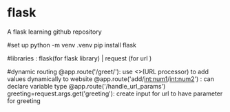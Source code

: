 # flask
A flask learning github repository

#set up
python -m venv .venv
pip install flask

#libraries : flask(for flask library) | request (for url )

#dynamic routing
@app.route('/greet/<name>'): use <>(URL processor) to add values dynamically to website
@app.route('add/<int:num1>/<int:num2>') : can declare variable type
@app.route('/handle_url_params')
greeting=request.args.get('greeting'): create input for url to have parameter for greeting
